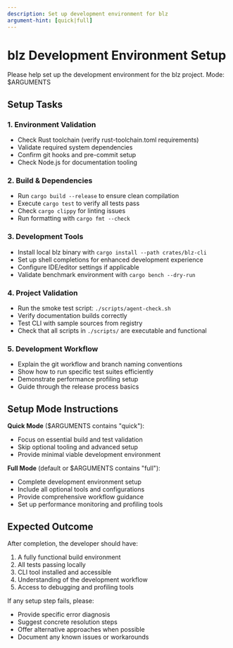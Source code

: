 ```yaml
---
description: Set up development environment for blz
argument-hint: [quick|full]
---
```


# blz Development Environment Setup

Please help set up the development environment for the blz project. Mode: $ARGUMENTS

## Setup Tasks

### 1. **Environment Validation**
- Check Rust toolchain (verify rust-toolchain.toml requirements)
- Validate required system dependencies
- Confirm git hooks and pre-commit setup
- Check Node.js for documentation tooling

### 2. **Build & Dependencies**
- Run `cargo build --release` to ensure clean compilation
- Execute `cargo test` to verify all tests pass
- Check `cargo clippy` for linting issues
- Run formatting with `cargo fmt --check`

### 3. **Development Tools**
- Install local blz binary with `cargo install --path crates/blz-cli`
- Set up shell completions for enhanced development experience
- Configure IDE/editor settings if applicable
- Validate benchmark environment with `cargo bench --dry-run`

### 4. **Project Validation**
- Run the smoke test script: `./scripts/agent-check.sh`
- Verify documentation builds correctly
- Test CLI with sample sources from registry
- Check that all scripts in `./scripts/` are executable and functional

### 5. **Development Workflow**
- Explain the git workflow and branch naming conventions
- Show how to run specific test suites efficiently
- Demonstrate performance profiling setup
- Guide through the release process basics

## Setup Mode Instructions

**Quick Mode** ($ARGUMENTS contains "quick"):
- Focus on essential build and test validation
- Skip optional tooling and advanced setup
- Provide minimal viable development environment

**Full Mode** (default or $ARGUMENTS contains "full"):
- Complete development environment setup
- Include all optional tools and configurations
- Provide comprehensive workflow guidance
- Set up performance monitoring and profiling tools

## Expected Outcome

After completion, the developer should have:
1. A fully functional build environment
2. All tests passing locally
3. CLI tool installed and accessible
4. Understanding of the development workflow
5. Access to debugging and profiling tools

If any setup step fails, please:
- Provide specific error diagnosis
- Suggest concrete resolution steps
- Offer alternative approaches when possible
- Document any known issues or workarounds